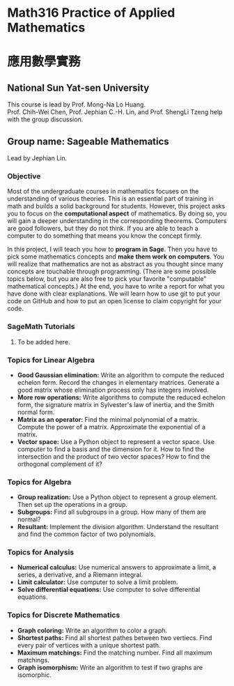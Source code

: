 # Math316 Practice of Applied Mathematics 
# 應用數學實務
## National Sun Yat-sen University
This course is lead by Prof. Mong-Na Lo Huang.  
Prof. Chih-Wei Chen, Prof. Jephian C.-H. Lin, and Prof. ShengLi Tzeng help with the group discussion.

## Group name: Sageable Mathematics
Lead by Jephian Lin.

### Objective
Most of the undergraduate courses in mathematics focuses on the understanding of various theories.  This is an essential part of training in math and builds a solid background for students.  However, this project asks you to focus on the __computational aspect__ of mathematics.  By doing so, you will gain a deeper understanding in the corresponding theorems.  Computers are good followers, but they do not think.  If you are able to teach a computer to do something that means you know the concept firmly.

In this project, I will teach you how to __program in Sage__.  Then you have to pick some mathematics concepts and __make them work on computers__.  You will realize that mathematics are not as abstract as you thought since many concepts are touchable through programming.  (There are some possible topics below, but you are also free to pick your favorite "computable" mathematical concepts.)  At the end, you have to write a report for what you have done with clear explanations.  We will learn how to use git to put your code on GitHub and how to put an open license to claim copyright for your code.  

### SageMath Tutorials
1. To be added here.

### Topics for Linear Algebra
* __Good Gaussian elimination:__ Write an algorithm to compute the reduced echelon form.  Record the changes in elementary matrices.  Generate a good matrix whose elimination process only has integers involved.
* __More row operations:__  Write algorithms to compute the reduced echelon form, the signature matrix in Sylvester's law of inertia, and the Smith normal form.
* __Matrix as an operator:__ Find the minimal polynomial of a matrix.  Compute the power of a matrix.  Approximate the exponential of a matrix.
* __Vector space:__ Use a Python object to represent a vector space.  Use computer to find a basis and the dimension for it.  How to find the intersection and the product of two vector spaces?  How to find the orthogonal complement of it?

### Topics for Algebra
* __Group realization:__ Use a Python object to represent a group element.  Then set up the operations in a group.
* __Subgroups:__ Find all subgroups in a group.  How many of them are normal?
* __Resultant:__ Implement the division algorithm.  Understand the resultant and find the common factor of two polynomials.  

### Topics for Analysis
* __Numerical calculus:__ Use numerical answers to approximate a limit, a series, a derivative, and a Riemann integral.
* __Limit calculator:__ Use computer to solve a limit problem.
* __Solve differential equations:__ Use computer to solve differential equations.

### Topics for Discrete Mathematics
* __Graph coloring:__ Write an algorithm to color a graph.
* __Shortest paths:__ Find all shortest pathes between two vertiecs.  Find every pair of vertices with a unique shortest path.
* __Maximum matchings:__ Find the matching number.  Find all maximum matchings.
* __Graph isomorphism:__ Write an algorithm to test if two graphs are isomorphic.
